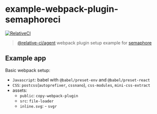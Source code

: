 # example-webpack-plugin-semaphoreci

[![RelativeCI](https://badges.relative-ci.com/badges/lNDx9r1Tk28uvN1U1gSW?branch=master)](https://app.relative-ci.com/projects/lNDx9r1Tk28uvN1U1gSW)

> [@relative-ci/agent](https://github.com/relative-ci/agent) webpack plugin setup example for [semaphore](https://semaphoreci.com)


## Example app

Basic webpack setup:
- `Javascript`: babel with `@babel/preset-env` and `@babel/preset-react`
- `CSS`: `postcss`(`autoprefixer`, `cssnano`), `css-modules`, `mini-css-extract`
- assets:
  - `public`: `copy-webpack-plugin`
  - `src`: `file-loader`
  - `inline.svg`: - `svgr`
